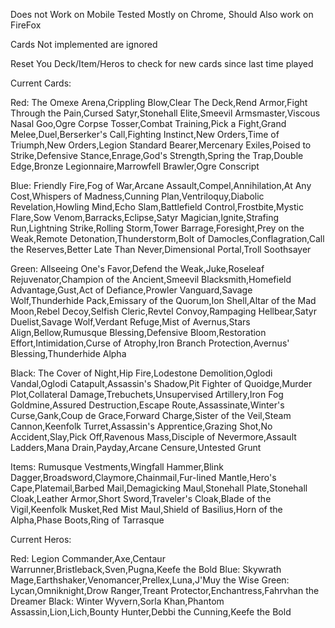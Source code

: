 Does not Work on Mobile
Tested Mostly on Chrome, Should Also work on FireFox

Cards Not implemented are ignored

Reset You Deck/Item/Heros to check for new cards since last time played

Current Cards:

Red: The Omexe Arena,Crippling Blow,Clear The Deck,Rend Armor,Fight Through the Pain,Cursed Satyr,Stonehall Elite,Smeevil Armsmaster,Viscous Nasal Goo,Ogre Corpse Tosser,Combat Training,Pick a Fight,Grand Melee,Duel,Berserker's Call,Fighting Instinct,New Orders,Time of Triumph,New Orders,Legion Standard Bearer,Mercenary Exiles,Poised to Strike,Defensive Stance,Enrage,God's Strength,Spring the Trap,Double Edge,Bronze Legionnaire,Marrowfell Brawler,Ogre Conscript

Blue: Friendly Fire,Fog of War,Arcane Assault,Compel,Annihilation,At Any Cost,Whispers of Madness,Cunning Plan,Ventriloquy,Diabolic Revelation,Howling Mind,Echo Slam,Battlefield Control,Frostbite,Mystic Flare,Sow Venom,Barracks,Eclipse,Satyr Magician,Ignite,Strafing Run,Lightning Strike,Rolling Storm,Tower Barrage,Foresight,Prey on the Weak,Remote Detonation,Thunderstorm,Bolt of Damocles,Conflagration,Call the Reserves,Better Late Than Never,Dimensional Portal,Troll Soothsayer

Green: Allseeing One's Favor,Defend the Weak,Juke,Roseleaf Rejuvenator,Champion of the Ancient,Smeevil Blacksmith,Homefield Advantage,Gust,Act of Defiance,Prowler Vanguard,Savage Wolf,Thunderhide Pack,Emissary of the Quorum,Ion Shell,Altar of the Mad Moon,Rebel Decoy,Selfish Cleric,Revtel Convoy,Rampaging Hellbear,Satyr Duelist,Savage Wolf,Verdant Refuge,Mist of Avernus,Stars Align,Bellow,Rumusque Blessing,Defensive Bloom,Restoration Effort,Intimidation,Curse of Atrophy,Iron Branch Protection,Avernus' Blessing,Thunderhide Alpha

Black: The Cover of Night,Hip Fire,Lodestone Demolition,Oglodi Vandal,Oglodi Catapult,Assassin's Shadow,Pit Fighter of Quoidge,Murder Plot,Collateral Damage,Trebuchets,Unsupervised Artillery,Iron Fog Goldmine,Assured Destruction,Escape Route,Assassinate,Winter's Curse,Gank,Coup de Grace,Forward Charge,Sister of the Veil,Steam Cannon,Keenfolk Turret,Assassin's Apprentice,Grazing Shot,No Accident,Slay,Pick Off,Ravenous Mass,Disciple of Nevermore,Assault Ladders,Mana Drain,Payday,Arcane Censure,Untested Grunt

Items: Rumusque Vestments,Wingfall Hammer,Blink Dagger,Broadsword,Claymore,Chainmail,Fur-lined Mantle,Hero's Cape,Platemail,Barbed Mail,Demagicking Maul,Stonehall Plate,Stonehall Cloak,Leather Armor,Short Sword,Traveler's Cloak,Blade of the Vigil,Keenfolk Musket,Red Mist Maul,Shield of Basilius,Horn of the Alpha,Phase Boots,Ring of Tarrasque

Current Heros:

Red: Legion Commander,Axe,Centaur Warrunner,Bristleback,Sven,Pugna,Keefe the Bold
Blue: Skywrath Mage,Earthshaker,Venomancer,Prellex,Luna,J'Muy the Wise
Green: Lycan,Omniknight,Drow Ranger,Treant Protector,Enchantress,Fahrvhan the Dreamer
Black: Winter Wyvern,Sorla Khan,Phantom Assassin,Lion,Lich,Bounty Hunter,Debbi the Cunning,Keefe the Bold
